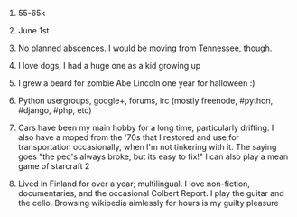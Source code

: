 1. 55-65k

2. June 1st

3. No planned abscences.  I would be moving from Tennessee, though.

4. I love dogs, I had a huge one as a kid growing up

5. I grew a beard for zombie Abe Lincoln one year for halloween :)

6. Python usergroups, google+, forums, irc (mostly freenode, #python,
#django, #php, etc)

7. Cars have been my main hobby for a long time, particularly drifting.  I also have a moped from
the '70s that I restored and use for transportation occasionally, when I'm not tinkering with it.
The saying goes "the ped's always broke, but its easy to fix!" I can also play a mean game of
starcraft 2

9. Lived in Finland for over a year; multilingual.  I love non-fiction, documentaries, and the
occasional Colbert Report.  I play the guitar and the cello.  Browsing wikipedia aimlessly for hours is my
guilty pleasure

